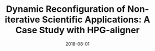 ---
title: "Dynamic Reconfiguration of Non-iterative Scientific Applications: A Case Study with HPG-aligner"
collection: publications
permalink: /publication/2018-08-01-Dynamic-Reconfiguration-of-Non-iterative-Scientific-Applications-A-Case-Study-with-HPG-aligner
type: "journal"
date: 2018-08-01
venue: '<em>International Journal of High Performance Computing Application</em>(33), pp. 1-10'
citation: ' <strong>S. Iserte</strong>,  H. Martínez,  S. Barrachina,  M. Castillo,  R. Mayo, and  A. Peña, &quot;Dynamic Reconfiguration of Non-iterative Scientific Applications: A Case Study with HPG-aligner.&quot; <em>International Journal of High Performance Computing Application</em>(33), pp. 1-10, Aug. 2018. ISSN: 1094-3420.'
---